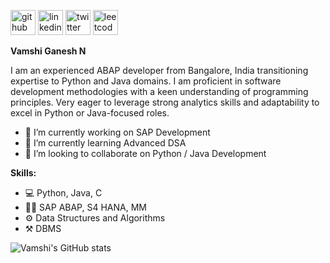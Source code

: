 [<img src='https://cdn.jsdelivr.net/npm/simple-icons@3.0.1/icons/github.svg' alt='github' height='40'>](https://github.com/vamshiganesh98)  [<img src='https://cdn.jsdelivr.net/npm/simple-icons@3.0.1/icons/linkedin.svg' alt='linkedin' height='40'>](https://www.linkedin.com/in/vamshi.ganesh/)  [<img src='https://cdn.jsdelivr.net/npm/simple-icons@3.0.1/icons/twitter.svg' alt='twitter' height='40'>](https://twitter.com/vamshi_ganesh)  [<img src='https://cdn.jsdelivr.net/npm/simple-icons@3.0.1/icons/leetcode.svg' alt='leetcode' height='40'>](https://leetcode.com/u/vamshiganesh/)   

**Vamshi Ganesh N**

I am an experienced ABAP developer from Bangalore, India transitioning expertise to Python and Java domains. I am proficient in software development methodologies with a keen understanding of programming principles. Very eager to leverage strong analytics skills and adaptability to excel in Python or Java-focused roles.


- 🔭 I’m currently working on SAP Development 
- 🌱 I’m currently learning Advanced DSA  
- 👯 I’m looking to collaborate on Python / Java Development 

**Skills:**
- 💻 Python, Java, C
- 👨‍💻 SAP ABAP, S4 HANA, MM
- ⚙️ Data Structures and Algorithms
- ⚒️ DBMS

![Vamshi's GitHub stats](https://github-readme-stats.vercel.app/api?username=vamshiganesh98&theme=gruvbox&show_icons=true)
